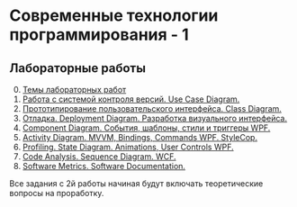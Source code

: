 # Современные технологии программирования - 1
## Лабораторные работы

0. [Темы лабораторных работ][topics]
1. [Работа с системой контроля версий. Use Case Diagram.][l1.1]
2. [Прототипирование пользовательского интерфейса. Class Diagram.][l1.2]
3. [Отладка. Deployment Diagram. Разработка визуального интерфейса.][l1.3]
4. [Component Diagram. События, шаблоны, стили и триггеры WPF.][l1.4]
5. [Activity Diagram. MVVM, Bindings, Commands WPF. StyleCop.][l1.5]
6. [Profiling. State Diagram. Animations, User Controls WPF.][l1.6]
7. [Code Analysis. Sequence Diagram. WCF.][l1.7]
8. [Software Metrics. Software Documentation.][l1.8]
 
Все задания с 2й работы начиная будут включать теоретические вопросы на проработку.

[topics]: <https://github.com/kpi-r520/STP-1/blob/master/topics.md>
[l1.1]: <https://github.com/kpi-r520/STP-1/blob/master/lab-1.md>
[l1.2]: <https://github.com/kpi-r520/STP-1/blob/master/lab-2.md>
[l1.3]: <https://github.com/kpi-r520/STP-1/blob/master/lab-3.md>
[l1.4]: <https://github.com/kpi-r520/STP-1/blob/master/lab-4.md>
[l1.5]: <https://github.com/kpi-r520/STP-1/blob/master/lab-5.md>
[l1.6]: <https://github.com/kpi-r520/STP-1/blob/master/lab-6.md>
[l1.7]: <https://github.com/kpi-r520/STP-1/blob/master/lab-7.md>
[l1.8]: <https://github.com/kpi-r520/STP-1/blob/master/lab-8.md>